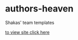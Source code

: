 # authors-heaven
Shakas' team templates

[to view site click here](https://james-chege.github.io/authors-heaven/)
